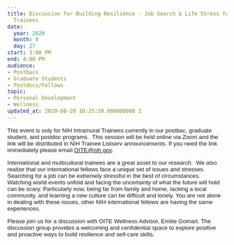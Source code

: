 ```yaml
---
title: Discussion for Building Resilience - Job Search & Life Stress for International
  Trainees
date:
  year: 2020
  month: 8
  day: 27
start: 3:00 PM
end: 4:00 PM
audience:
- Postbacs
- Graduate Students
- Postdocs/Fellows
topic:
- Personal Development
- Wellness
updated_at: 2020-08-20 16:25:39.000000000 Z
---
```

<span style="font-family: arial, helvetica, sans-serif; font-size:
10pt;">This event is only for NIH Intramural Trainees currently in our
postbac, graduate student, and postdoc programs.  This session will be
held online via Zoom and the link will be distributed in NIH Trainee
Listserv announcements. If you need the link immediately please email
OITE@nih.gov. </span>

<span style="font-family: arial, helvetica, sans-serif; font-size:
10pt;">International and multicultural trainees are a great asset to our
research.  We also realize that our international fellows face a unique
set of issues and stresses. Searching for a job can be extremely
stressful in the best of circumstances.  Watching world events unfold
and facing the uncertainty of what the future will hold can be
scary. Particularly now, being far from family and home, lacking a local
community, and learning a new culture can be difficult and lonely. You
are not alone in dealing with these issues, other NIH international
fellows are having the same experiences. </span>

<span style="font-family: arial, helvetica, sans-serif; font-size:
10pt;">Please join us for a discussion with OITE Wellness Advisor,
Emilie Gomart. The discussion group provides a welcoming and
confidential space to explore positive and proactive ways to build
resilience and self-care skills.</span>
